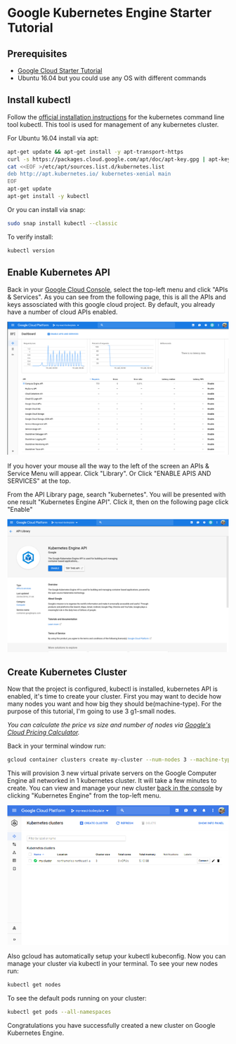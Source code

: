 # Google Kubernetes Engine Starter Tutorial

## Prerequisites

- [Google Cloud Starter Tutorial](:/a253bd779587486da5d73aa9995b696a)
- Ubuntu 16.04 but you could use any OS with different commands

## Install kubectl

Follow the [official installation instructions](https://kubernetes.io/docs/tasks/tools/install-kubectl/) for the kubernetes command line tool kubectl. This tool is used for management of any kubernetes cluster.

For Ubuntu 16.04 install via apt:

```bash
apt-get update && apt-get install -y apt-transport-https
curl -s https://packages.cloud.google.com/apt/doc/apt-key.gpg | apt-key add -
cat <<EOF >/etc/apt/sources.list.d/kubernetes.list
deb http://apt.kubernetes.io/ kubernetes-xenial main
EOF
apt-get update
apt-get install -y kubectl
```

Or you can install via snap:

```bash
sudo snap install kubectl --classic
```

To verify install:

```bash
kubectl version
```

## Enable Kubernetes API

Back in your [Google Cloud Console](https://console.cloud.google.com), select the top-left menu and click "APIs & Services". As you can see from the following page, this is all the APIs and keys assosciated with this google cloud project. By default, you already have a number of cloud APIs enabled.

![screenshots/4_cloud_apis.png](screenshots/4_cloud_apis.png)

If you hover your mouse all the way to the left of the screen an APIs & Service Menu will appear. Click "Library". Or Click "ENABLE APIS AND SERVICES" at the top.

From the API Library page, search "kubernetes". You will be presented with one result "Kubernetes Engine API". Click it, then on the following page click "Enable"

![screenshots/5_cloud_k8s_api_enable.png](screenshots/5_cloud_k8s_api_enable.png)

## Create Kubernetes Cluster

Now that the project is configured, kubectl is installed, kubernetes API is enabled, it's time to create your cluster. First you may want to decide how many nodes you want and how big they should be(machine-type). For the purpose of this tutorial, I'm going to use 3 g1-small nodes.

_You can calculate the price vs size and number of nodes via [Google's Cloud Pricing Calculator](https://cloud.google.com/products/calculator/)._

Back in your terminal window run:

```bash
gcloud container clusters create my-cluster --num-nodes 3 --machine-type g1-small
```

This will provision 3 new virtual private servers on the Google Computer Engine all networked in 1 kubernetes cluster. It will take a few minutes to create. You can view and manage your new cluster [back in the console](https://console.cloud.google.com/kubernetes/) by clicking "Kubernetes Engine" from the top-left menu.

![screenshots/6_cloud_k8s_api_create.png](screenshots/6_cloud_k8s_api_create.png)

Also gcloud has automatically setup your kubectl kubeconfig. Now you can manage your cluster via kubectl in your terminal. To see your new nodes run:

```bash
kubectl get nodes
```

To see the default pods running on your cluster:

```bash
kubectl get pods --all-namespaces
```

Congratulations you have successfully created a new cluster on Google Kubernetes Engine.
